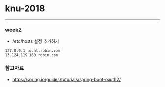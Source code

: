 # knu-2018

---
### week2
* /etc/hosts 설정 추가하기

```
127.0.0.1 local.robin.com
13.124.119.160 robin.com
```

### 참고자료
* https://spring.io/guides/tutorials/spring-boot-oauth2/